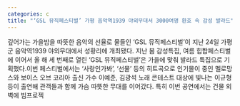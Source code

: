 ```yaml
---
categories: c
title: "‘GSL 뮤직페스티벌’ 가평 음악역1939 야외무대서 3000여명 환호 속 감성 발라드"
---
```

깊어가는 가을밤을 따뜻한 음악의 선율로 물들인 ‘GSL 뮤직페스티벌’이 지난 24일 가평군 음악역1939 야외무대에서 성황리에 개최됐다. 지난 봄 감성특집, 여름 힙합페스티벌에 이어서 올 해 세 번째로 열린 ‘GSL 뮤직페스티벌’은 가을에 맞춰 발라드 특집으로 기획했다.이번 페스티벌에서는 ‘사랑인가봐’, ‘선물’ 등의 히트곡으로 인기몰이 중인 멜로망스와 보이스 오브 코리아 출신 가수 이예준, 김광석 노래 콘테스트 대상에 빛나는 이규형 등이 출연해 관객들과 함께 가슴 따뜻한 무대를 이어갔다. 특히 이번 공연에서는 건물 외벽에 빔프로젝